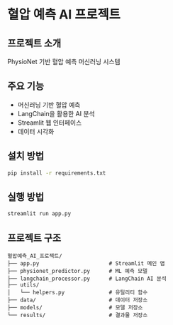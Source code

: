 # 혈압 예측 AI 프로젝트

## 프로젝트 소개
PhysioNet 기반 혈압 예측 머신러닝 시스템

## 주요 기능
- 머신러닝 기반 혈압 예측
- LangChain을 활용한 AI 분석
- Streamlit 웹 인터페이스
- 데이터 시각화

## 설치 방법
```bash
pip install -r requirements.txt
```

## 실행 방법
```bash
streamlit run app.py
```

## 프로젝트 구조
```
혈압예측_AI_프로젝트/
├── app.py                      # Streamlit 메인 앱
├── physionet_predictor.py      # ML 예측 모델
├── langchain_processor.py      # LangChain AI 분석
├── utils/
│   └── helpers.py              # 유틸리티 함수
├── data/                       # 데이터 저장소
├── models/                     # 모델 저장소
└── results/                    # 결과물 저장소
```
